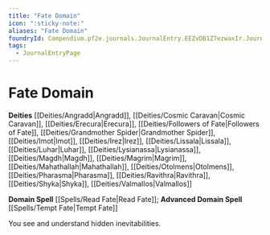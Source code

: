 ```yaml
---
title: "Fate Domain"
icon: ":sticky-note:"
aliases: "Fate Domain"
foundryId: Compendium.pf2e.journals.JournalEntry.EEZvDB1Z7ezwaxIr.JournalEntryPage.EC2eB0JglDG5j1gT
tags:
  - JournalEntryPage
---
```


# Fate Domain
**Deities** [[Deities/Angradd|Angradd]], [[Deities/Cosmic Caravan|Cosmic Caravan]], [[Deities/Erecura|Erecura]], [[Deities/Followers of Fate|Followers of Fate]], [[Deities/Grandmother Spider|Grandmother Spider]], [[Deities/Imot|Imot]], [[Deities/Irez|Irez]], [[Deities/Lissala|Lissala]], [[Deities/Luhar|Luhar]], [[Deities/Lysianassa|Lysianassa]], [[Deities/Magdh|Magdh]], [[Deities/Magrim|Magrim]], [[Deities/Mahathallah|Mahathallah]], [[Deities/Otolmens|Otolmens]], [[Deities/Pharasma|Pharasma]], [[Deities/Ravithra|Ravithra]], [[Deities/Shyka|Shyka]], [[Deities/Valmallos|Valmallos]]

**Domain Spell** [[Spells/Read Fate|Read Fate]]; **Advanced Domain Spell** [[Spells/Tempt Fate|Tempt Fate]]

You see and understand hidden inevitabilities.